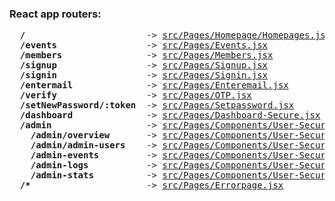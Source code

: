 



### React app routers:

<pre>
  <b>/</b>                       -> <a href="src/pages/Homepage/Homepages.jsx">src/Pages/Homepage/Homepages.jsx</a>
  <b>/events</b>                 -> <a href="src/Pages/Events.jsx">src/Pages/Events.jsx</a>
  <b>/members</b>                -> <a href="src/Pages/Members.jsx">src/Pages/Members.jsx</a>
  <b>/signup</b>                 -> <a href="src/Pages/Signup.jsx">src/Pages/Signup.jsx</a>
  <b>/signin</b>                 -> <a href="src/Pages/Signin.jsx">src/Pages/Signin.jsx</a>
  <b>/entermail</b>              -> <a href="src/Pages/Enteremail.jsx">src/Pages/Enteremail.jsx</a>
  <b>/verify</b>                 -> <a href="src/Pages/OTP.jsx">src/Pages/OTP.jsx</a>
  <b>/setNewPassword/:token</b>  -> <a href="src/Pages/Setpassword.jsx">src/Pages/Setpassword.jsx</a>
  <b>/dashboard</b>              -> <a href="src/Pages/Dashboard-Secure.jsx">src/Pages/Dashboard-Secure.jsx</a>
  <b>/admin</b>                  -> <a href="src/Pages/Components/User-Secure-Route/Admin Panel/Admin.jsx">src/Pages/Components/User-Secure-Route/Admin Panel/Admin.jsx</a>
    <b>/admin/overview</b>       -> <a href="src/Pages/Components/User-Secure-Route/Admin Panel/Pages/AdminOverview.jsx">src/Pages/Components/User-Secure-Route/Admin Panel/Pages/AdminOverview.jsx</a>
    <b>/admin/admin-users</b>    -> <a href="src/Pages/Components/User-Secure-Route/Admin Panel/Pages/AdminUsers.jsx">src/Pages/Components/User-Secure-Route/Admin Panel/Pages/AdminUsers.jsx</a>
    <b>/admin-events</b>         -> <a href="src/Pages/Components/User-Secure-Route/Admin Panel/Pages/AdminEvents.jsx">src/Pages/Components/User-Secure-Route/Admin Panel/Pages/AdminEvents.jsx</a>
    <b>/admin-logs</b>           -> <a href="src/Pages/Components/User-Secure-Route/Admin Panel/Pages/AdminLogs.jsx">src/Pages/Components/User-Secure-Route/Admin Panel/Pages/AdminLogs.jsx</a>
    <b>/admin-stats</b>          -> <a href="src/Pages/Components/User-Secure-Route/Admin Panel/Pages/AdminStats.jsx">src/Pages/Components/User-Secure-Route/Admin Panel/Pages/AdminStats.jsx</a>
  <b>/*</b>                      -> <a href="src/Pages/Errorpage.jsx">src/Pages/Errorpage.jsx</a>
</pre>
